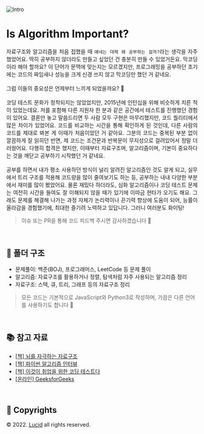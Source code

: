 ![Intro](https://github.com/n0hack/algorithms/assets/42988225/deaa736c-5556-4409-b633-8daf29e96dd9)

# Is Algorithm Important?

<p align="justify">
자료구조와 알고리즘을 처음 접했을 때 <code>얘네는 대체 왜 공부하는 걸까?</code>라는 생각을 자주 했었어요. 딱히 공부하지 않더라도 만들고 싶었던 건 충분히 만들 수 있었거든요. 막코딩이라 해야 할까요? 이 단어가 문맥에 맞는지는 모르겠지만, 프로그래밍을 공부하던 초기에는 코드의 짜임새나 성능을 크게 신경 쓰지 않고 막코딩만 했던 거 같네요.
<br />
<br />
그럼 이들의 중요성은 언제부터 느끼게 되었을까요? 🤔
<br />
<br />
코딩 테스트 문화가 정착되지는 않았었지만, 2015년에 인턴십을 위해 비슷하게 치른 적이 있었는데요. 저를 포함해 다른 지원자 한 분과 같은 공간에서 테스트를 진행했던 경험이 있어요. 결론만 놓고 말씀드리면 두 사람 모두 구현은 마무리했지만, 코드 퀄리티에서 많은 차이가 있었어요. 코드를 비교하는 시간을 통해 확인하게 된 것인데, 다른 사람의 코드를 제대로 봐본 게 이때가 처음이었던 거 같아요. 그분의 코드는 중복된 부분 없이 깔끔하게 잘 읽히던 반면, 제 코드는 조건문과 반복문이 무지성으로 걸려있어서 정말 더러웠어요. 다행히 합격은 했지만, 이때부터 자료구조며, 알고리즘이며, 기본이 중요하다는 것을 깨닫고 공부하기 시작했던 거 같네요.
<br />
<br />
공부를 하면서 내가 평소 사용하던 방식이 널리 알려진 알고리즘인 것도 알게 되고, 실무에서 트리 구조를 적용해 코드량을 많이 줄여보기도 하는 등, 공부하는 내내 다양한 부분에서 재미를 많이 봤었어요. 물론 재밌다 하더라도, 심화 알고리즘이나 코딩 테스트 문제는 여전히 시간을 들여도 잘 이해되지 않을 때가 있기에 이따금 현타가 오기도 해요. 그래도 문제를 해결해 나가는 과정 자체가 논리력이나 끈기력 향상에 도움이 되어, 능률이 올라감을 경험했기에, 최대한 즐기려 노력하고 있답니다. 그러니 여러분도 화이팅!
</p>

> 이슈 또는 PR을 통해 코드 피드백 주시면 감사하겠습니다 🙌

<br />

## 📁 폴더 구조

- 문제풀이: 백준(BOJ), 프로그래머스, LeetCode 등 문제 풀이
- 알고리즘: 자료구조를 활용하거나 정렬, 탐색처럼 자주 사용되는 알고리즘 정리
- 자료구조: 스택, 큐, 트리, 그래프 등의 자료구조 정리

> 모든 코드는 기본적으로 JavaScript와 Python3로 작성하며, 가끔은 다른 언어를 사용하기도 합니다 🙂

<br />

## 📚 참고 자료

- [[책] 뇌를 자극하는 자료구조](http://www.yes24.com/Product/Goods/3524901)
- [[책] 파이썬 알고리즘 인터뷰](http://www.yes24.com/Product/Goods/91084402)
- [[책] 이것이 취업을 위한 코딩 테스트다](http://www.yes24.com/Product/Goods/91433923)
- [[온라인] GeeksforGeeks](https://www.geeksforgeeks.org/)

<br />

## 📌 Copyrights

© 2022. [Lucid](mailto:jihun@lucid-dream.net) all rights reserved.
